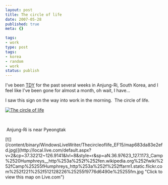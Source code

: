 ```yaml
---
layout: post
title: The circle of life
date: 2007-05-28
published: true
meta: {}

tags:
- work
type: post
tags:
- korea
- random
- work
status: publish
---
```



I've been [TDY](http://usmilitary.about.com/library/miljokes/bltdy.htm) for the past several weeks in Anjung-Ri, South Korea, and I feel like I've been gone for almost a month, oh wait, I have...



I saw this sign on the way into work in the morning.  The circle of life.



[![The circle of life](http://media.eick.us/2011/05/512195637_09d3e43ab7.jpg)](http://www.flickr.com/photos/19429588@N00/512195637/ "The circle of life")



 



 Anjung-Ri is near Pyeongtak

<div class="wlWriterSmartContent" style="float: none;margin: 0px;padding: 0px">[![](/content/binary/WindowsLiveWriter/Thecircleoflife_EF15/map683da83e2efd.jpg)](http://local.live.com/default.aspx?v=2&cp=37.32212~126.9141&lvl=8&style=r&sp=aN.36.97623_127.1173_Camp%2520Humphreys__http%253a%252f%252fen.wikipedia.org%252fwiki%252fCamp%25255fHumphreys_http%253a%252f%252ffarm1.static.flickr.com%252f221%252f512128226%25255f9776d6490e%25255fm.jpg "Click to view this map on Live.com")</div>
